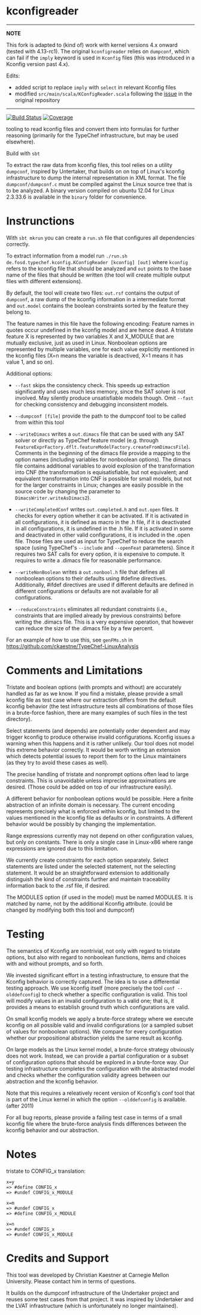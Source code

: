 kconfigreader
===========
---
**NOTE**

This fork is adapted to (kind of) work with kernel versions 4.x onward (tested with 4.13-rc1). The original `kconfigreader` relies on `dumpconf`, which can fail if the `imply` keyword is used in `Kconfig` files (this was introduced in a Kconfig version past 4.x).

Edits:
* added script to replace `imply` with `select` in relevant Kconfig files
* modified `src/main/scala/KConfigReader.scala` following the [issue](https://github.com/ckaestne/kconfigreader/issues/2) in the original repository

---

[![Build Status](https://travis-ci.org/ckaestne/kconfigreader.svg?branch=master)](https://travis-ci.org/ckaestne/kconfigreader)
[![Coverage](https://coveralls.io/repos/ckaestne/kconfigreader/badge.png?branch=master)](https://coveralls.io/github/ckaestne/kconfigreader)

tooling to read kconfig files and convert them into 
formulas for further reasoning (primarily for the
TypeChef infrastructure, but may be used elsewhere).

Build with `sbt`


To extract the raw data from kconfig files, this tool
relies on a utility `dumpconf`, inspired by Untertaker, that
builds on on top of Linux's kconfig infrastructure to dump
the internal representation in XML format. The file
`dumpconf/dumpconf.c` must be compiled against the 
Linux source tree that is to be analyzed.
A binary version compiled on ubuntu 12.04 for Linux 2.3.33.6 
is available in the `binary` folder for convenience.


Instrunctions
=====


With `sbt mkrun` you can create a `run.sh` file that configures
all dependencies correctly.

To extract information from a model run `./run.sh de.fosd.typechef.kconfig.KConfigReader [kconfig] [out]`
where `kconfig` refers to the kconfig file that should be analyzed and `out` points to the base name of the
files that should be written (the tool will create multiple output files with
different extensions).

By default, the tool will create two files: `out.rsf` contains the output of `dumpconf`, a raw
dump of the kconfig information in a intermediate format and `out.model` contains the boolean constraints
sorted by the feature they belong to.

The feature names in this file have the following encoding: Feature names in quotes occur undefined
in the kconfig model and are hence dead. A tristate feature X is represented by two variables X and
X_MODULE that are mutually exclusive, just as used in Linux. Nonboolean options are represented by
multiple variables, one for each value explicitly mentioned in the kconfig files (X=n means the variable
is deactived, X=1 means it has value 1, and so on).

Additional options:

  * `--fast` skips the consistency check. This speeds up extraction significantly and uses
    much less memory, since the SAT solver is not involved. May silently produce unsatisfiable
    models though. Omit `--fast` for checking consistency and debugging inconsistent models.

  * `--dumpconf [file]` provide the path to the dumpconf tool to be called from within
    this tool

  * `--writeDimacs` writes a `out.dimacs` file that can be used with any SAT solver or
    directly as TypeChef feature model (e.g. through `FeatureExprFactory.dflt.featureModelFactory.createFromDimacsFile`).
    Comments in the beginning of the dimacs file provide a mapping to the option names (including variables
    for nonboolean options).
    The dimacs file contains additional variables to avoid explosion of the transformation into CNF
    (the transformation is equisatisfiable, but not equivalent; and equivalent transformation into CNF
    is possible for small models, but not for the larger constraints in Linux; changes are easily possible
    in the source code by changing the parameter to `DimacsWriter.writeAsDimacs2`).

  * `--writeCompletedConf` writes `out.completed.h` and `out.open` files. It checks for every option
    whether it can be activated. If it is activated in all configurations, it is defined as macro in
    the .h file, if it is deactivated in all configurations, it is undefined in the .h file. If it is
    activated in some and deactivated in other valid configurations, it is included in the .open file.
    Those files are used as input for TypeChef to reduce the search space (using TypeChef's `--include`
    and `--openFeat` parameters). Since it requires two SAT calls for every option, it is expensive to compute.
    It requires to write a .dimacs file for reasonable performance.


  * `--writeNonBoolean` writes a `out.nonbool.h` file that defines all nonboolean options to
     their defaults using #define directives. Additionally, #ifdef directives are used if
     different defaults are defined in different configurations or defaults are not available
     for all configurations.

  * `--reduceConstraints` eliminates all redundant constraints (i.e., constraints that are
     implied already by previous constraints) before writing the .dimacs file. This is a very expensive
     operation, that however can reduce the size of the .dimacs file by a few percent.




For an example of how to use this, see `genFMs.sh` in https://github.com/ckaestne/TypeChef-LinuxAnalysis


Comments and Limitations
=====

Tristate and boolean options (with prompts and without) are accurately handled as far
as we know. If you find a mistake, please provide a small kconfig file as test case
where our extraction differs from the default kconfig behavior (the test infrastructure
tests all combinations of those files in a brute-force fashion, there are many examples
of such files in the test directory).

Select statements (and depends) are potentially order dependent and may trigger kconfig to produce
otherwise invalid configurations. Kconfig issues a warning when this happens and it is rather unlikely.
Our tool does not model this extreme behavior correctly. It would be worth writing an extension
which detects potential issues to report them for to the Linux maintainers (as they try to avoid these
cases as well).

The precise handling of tristate and nonprompt options often lead to large constraints. This is
unavoidable unless imprecise approximations are desired. (Those could be added on top of our
infrastructure easily).

A different behavior for nonboolean options would be possible. Here a finite abstraction of
an infinite domain is necessary. The current encoding represents precisely what is enforced
within kconfig, but limited to the values mentioned in the kconfig file as defaults or
in constraints. A different behavior would be possibly by changing the implementation.

Range expressions currently may not depend on other configuration values, but only on constants.
There is only a single case in Linux-x86 where range expressions are ignored due to this limitation.

We currently create constraints for each option separately. Select statements are listed under the
selected statement, not the selecting statement. It would be an straightforward extension to additionally distinguish
the kind of constraints further and maintain traceability information back to the .rsf file, if desired.

The MODULES option (if used in the model) must be named MODULES. It is matched by name, not
by the additional Kconfig attribute. (could be changed by modifying both this tool and dumpconf)


Testing
====

The semantics of Kconfig are nontrivial, not only with regard to tristate options, but also
with regard to nonboolean functions, items and choices with and without prompts, and so forth.

We invested significant effort in a testing infrastructure, to ensure that the Kconfig behavior
is correctly captured. The idea is to use a differential testing approach. We use kconfig
itself (more precisely the tool `conf --olddefconfig`) to check whether a specific
configuration is valid. This tool will modify values in an invalid configuration to a valid
one; that is, it provides a means to establish ground truth which configurations are valid.

On small kconfig models we apply a brute-force strategy where we execute kconfig on all
possible valid and invalid configurations (or a sampled subset of values for nonboolean options). We
compare for every configuration whether our propositional abstraction yields the same
result as kconfig.

On large models as the Linux kernel model, a brute-force strategy obviously does not work.
Instead, we can provide a partial configuration or a subset of configuration options that
should be explored in a brute-force way. Our testing infrastructure completes the configuration
with the abstracted model and checks whether the configuration validity agrees between our
abstraction and the kconfig behavior.

Note that this requires a releatively recent version of Kconfig's conf tool that is part of
the Linux kernel in which the option `--olddefconfig` is available. (after 2011)

For all bug reports, please provide a failing test case in terms of a small kconfig file
where the brute-force analysis finds differences between the kconfig behavior and our
abstraction.


Notes
====

tristate to CONFIG_x translation:

  ```
  x=y
  => #define CONFIG_x
  => #undef CONFIG_x_MODULE

  x=m
  => #undef CONFIG_x
  => #define CONFIG_x_MODULE

  x=n
  => #undef CONFIG_x
  => #undef CONFIG_x_MODULE
  ```


Credits and Support
====

This tool was developed by Christian Kaestner at Carnegie Mellon University. Please
contact him in terms of questions.


It builds on the dumpconf infrastructure of the Undertaker project and reuses some test cases
from that project. It was inspired by Undertaker and the LVAT infrastructure (which is
unfortunately no longer maintained).
